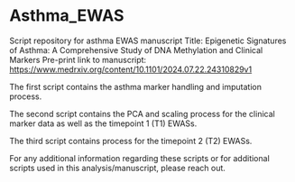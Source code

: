 # Asthma_EWAS
Script repository for asthma EWAS manuscript
Title: Epigenetic Signatures of Asthma: A Comprehensive Study of DNA Methylation and Clinical Markers
Pre-print link to manuscript: https://www.medrxiv.org/content/10.1101/2024.07.22.24310829v1



The first script contains the asthma marker handling and imputation process.

The second script contains the PCA and scaling process for the clinical marker data as well as the timepoint 1 (T1) EWASs.

The third script contains process for the timepoint 2 (T2) EWASs.


For any additional information regarding these scripts or for additional scripts used in this analysis/manuscript, please reach out.
